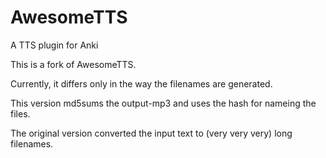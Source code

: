 AwesomeTTS
==========

A TTS plugin for Anki

This is a fork of AwesomeTTS. 

Currently, it differs only in the way the filenames are generated.

This version md5sums the output-mp3 and uses the hash for nameing the files.

The original version converted the input text to (very very very) long filenames.
